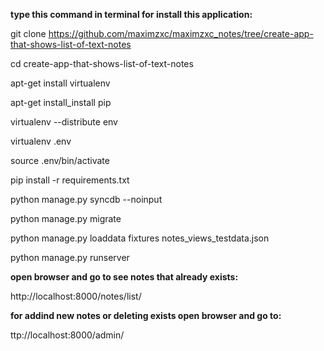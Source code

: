 <b>type this command in terminal for install this application:</b>

git clone https://github.com/maximzxc/maximzxc_notes/tree/create-app-that-shows-list-of-text-notes

cd create-app-that-shows-list-of-text-notes

apt-get install virtualenv

apt-get install_install pip

virtualenv --distribute env

virtualenv .env

source .env/bin/activate

pip install -r requirements.txt

python manage.py syncdb --noinput

python manage.py migrate

python manage.py loaddata fixtures notes_views_testdata.json

python manage.py runserver

<b>open browser and go to see notes that already exists:</b>

http://localhost:8000/notes/list/

<b>for addind new notes or deleting exists open browser and go to:</b>

ttp://localhost:8000/admin/
